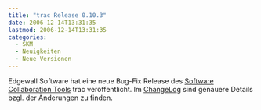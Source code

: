 ```yaml
---
title: "trac Release 0.10.3"
date: 2006-12-14T13:31:35
lastmod: 2006-12-14T13:31:35
categories:
  - SKM
  - Neuigkeiten
  - Neue Versionen
---
```

Edgewall Software hat eine neue Bug-Fix Release des <a href="http://trac.edgewall.org"  title="Software Collaboration Tools">Software Collaboration Tools</a> trac veröffentlicht. Im <a href="http://trac.edgewall.org/wiki/ChangeLog"  title="ChangeLog">ChangeLog</a> sind genauere Details bzgl. der Änderungen zu finden.
